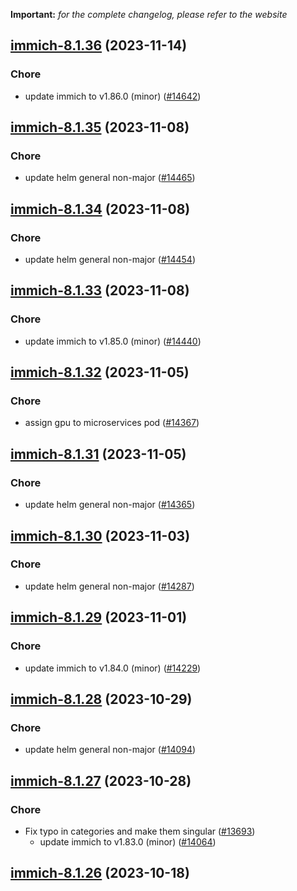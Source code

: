 **Important:**
*for the complete changelog, please refer to the website*




## [immich-8.1.36](https://github.com/truecharts/charts/compare/immich-8.1.35...immich-8.1.36) (2023-11-14)

### Chore

- update immich to v1.86.0 (minor) ([#14642](https://github.com/truecharts/charts/issues/14642))
  
  


## [immich-8.1.35](https://github.com/truecharts/charts/compare/immich-8.1.34...immich-8.1.35) (2023-11-08)

### Chore

- update helm general non-major ([#14465](https://github.com/truecharts/charts/issues/14465))
  
  


## [immich-8.1.34](https://github.com/truecharts/charts/compare/immich-8.1.33...immich-8.1.34) (2023-11-08)

### Chore

- update helm general non-major ([#14454](https://github.com/truecharts/charts/issues/14454))
  
  


## [immich-8.1.33](https://github.com/truecharts/charts/compare/immich-8.1.32...immich-8.1.33) (2023-11-08)

### Chore

- update immich to v1.85.0 (minor) ([#14440](https://github.com/truecharts/charts/issues/14440))
  
  


## [immich-8.1.32](https://github.com/truecharts/charts/compare/immich-8.1.31...immich-8.1.32) (2023-11-05)

### Chore

- assign gpu to microservices pod ([#14367](https://github.com/truecharts/charts/issues/14367))
  
  


## [immich-8.1.31](https://github.com/truecharts/charts/compare/immich-8.1.30...immich-8.1.31) (2023-11-05)

### Chore

- update helm general non-major ([#14365](https://github.com/truecharts/charts/issues/14365))
  
  


## [immich-8.1.30](https://github.com/truecharts/charts/compare/immich-8.1.29...immich-8.1.30) (2023-11-03)

### Chore

- update helm general non-major ([#14287](https://github.com/truecharts/charts/issues/14287))
  
  


## [immich-8.1.29](https://github.com/truecharts/charts/compare/immich-8.1.28...immich-8.1.29) (2023-11-01)

### Chore

- update immich to v1.84.0 (minor) ([#14229](https://github.com/truecharts/charts/issues/14229))
  
  


## [immich-8.1.28](https://github.com/truecharts/charts/compare/immich-8.1.27...immich-8.1.28) (2023-10-29)

### Chore

- update helm general non-major ([#14094](https://github.com/truecharts/charts/issues/14094))
  
  


## [immich-8.1.27](https://github.com/truecharts/charts/compare/immich-8.1.26...immich-8.1.27) (2023-10-28)

### Chore

- Fix typo in categories and make them singular ([#13693](https://github.com/truecharts/charts/issues/13693))
  - update immich to v1.83.0 (minor) ([#14064](https://github.com/truecharts/charts/issues/14064))
  
  


## [immich-8.1.26](https://github.com/truecharts/charts/compare/immich-8.1.25...immich-8.1.26) (2023-10-18)

